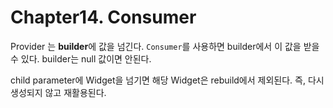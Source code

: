 # Chapter14. Consumer

Provider<T> 는 **builder**에 값을 넘긴다. `Consumer`를 사용하면 builder에서 이 값을 받을 수 있다. builder는 null 값이면 안된다.

child parameter에 Widget을 넘기면 해당 Widget은 rebuild에서 제외된다. 즉, 다시 생성되지 않고 재활용된다.
